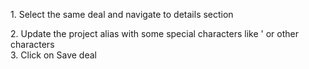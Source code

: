 1\. Select the same deal and navigate to details section

2\. Update the project alias with some special characters like ' or other characters  
3\. Click on Save deal